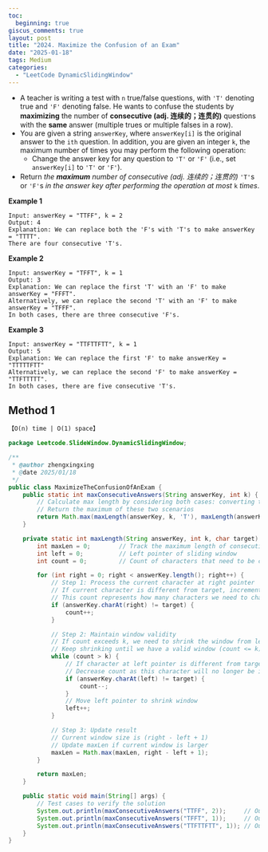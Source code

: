 ```yaml
---
toc:
  beginning: true
giscus_comments: true
layout: post
title: "2024. Maximize the Confusion of an Exam"
date: "2025-01-18"
tags: Medium
categories:
  - "LeetCode DynamicSlidingWindow"
---
```




- A teacher is writing a test with `n` true/false questions, with `'T'` denoting true and `'F'` denoting false. He wants to confuse the students by **maximizing** the number of **consecutive (adj. 连续的；连贯的)** questions with the **same** answer (multiple trues or multiple falses in a row).
- You are given a string `answerKey`, where `answerKey[i]` is the original answer to the `ith` question. In addition, you are given an integer `k`, the maximum number of times you may perform the following operation:
  - Change the answer key for any question to `'T'` or `'F'` (i.e., set `answerKey[i]` to `'T'` or `'F'`).
- Return *the **maximum** number of consecutive (adj. 连续的；连贯的)* `'T'`s or `'F'`s *in the answer key after performing the operation at most* `k` *times*.

**Example 1**

```
Input: answerKey = "TTFF", k = 2
Output: 4
Explanation: We can replace both the 'F's with 'T's to make answerKey = "TTTT".
There are four consecutive 'T's.
```

**Example 2**

```
Input: answerKey = "TFFT", k = 1
Output: 3
Explanation: We can replace the first 'T' with an 'F' to make answerKey = "FFFT".
Alternatively, we can replace the second 'T' with an 'F' to make answerKey = "TFFF".
In both cases, there are three consecutive 'F's.
```

**Example 3**

```
Input: answerKey = "TTFTTFTT", k = 1
Output: 5
Explanation: We can replace the first 'F' to make answerKey = "TTTTTFTT"
Alternatively, we can replace the second 'F' to make answerKey = "TTFTTTTT". 
In both cases, there are five consecutive 'T's.
```

## Method 1

```tex
【O(n) time | O(1) space】
```

```java
package Leetcode.SlideWindow.DynamicSlidingWindow;

/**
 * @author zhengxingxing
 * @date 2025/01/18
 */
public class MaximizeTheConfusionOfAnExam {
    public static int maxConsecutiveAnswers(String answerKey, int k) {
        // Calculate max length by considering both cases: converting to 'T' and converting to 'F'
        // Return the maximum of these two scenarios
        return Math.max(maxLength(answerKey, k, 'T'), maxLength(answerKey, k, 'F'));
    }

    private static int maxLength(String answerKey, int k, char target) {
        int maxLen = 0;        // Track the maximum length of consecutive same characters
        int left = 0;          // Left pointer of sliding window
        int count = 0;         // Count of characters that need to be changed in current window

        for (int right = 0; right < answerKey.length(); right++) {
            // Step 1: Process the current character at right pointer
            // If current character is different from target, increment the count
            // This count represents how many characters we need to change in our window
            if (answerKey.charAt(right) != target) {
                count++;
            }

            // Step 2: Maintain window validity
            // If count exceeds k, we need to shrink the window from left
            // Keep shrinking until we have a valid window (count <= k)
            while (count > k) {
                // If character at left pointer is different from target
                // Decrease count as this character will no longer be in our window
                if (answerKey.charAt(left) != target) {
                    count--;
                }
                // Move left pointer to shrink window
                left++;
            }

            // Step 3: Update result
            // Current window size is (right - left + 1)
            // Update maxLen if current window is larger
            maxLen = Math.max(maxLen, right - left + 1);
        }

        return maxLen;
    }

    public static void main(String[] args) {
        // Test cases to verify the solution
        System.out.println(maxConsecutiveAnswers("TTFF", 2));     // Output: 4
        System.out.println(maxConsecutiveAnswers("TFFT", 1));     // Output: 3
        System.out.println(maxConsecutiveAnswers("TTFTTFTT", 1)); // Output: 5
    }
}

```





